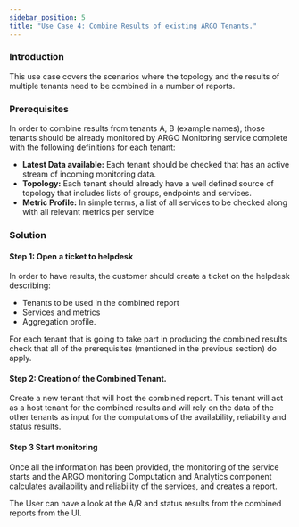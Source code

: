 ```yaml
---
sidebar_position: 5
title: "Use Case 4: Combine Results of existing ARGO Tenants."
---
```


### Introduction

This use case covers the scenarios where the topology and the results of multiple tenants need to be combined in a number of reports. 

### Prerequisites

In order to combine results from tenants A, B (example names), those tenants should be already monitored by ARGO Monitoring service complete with the following definitions for each tenant:

* **Latest Data available:** Each tenant should be checked that has an active stream of incoming monitoring data.
* **Topology:** Each tenant should already have a well defined source of topology that includes lists of groups, endpoints and services. 
* **Metric Profile:** In simple terms, a list of all services to be checked along with all relevant metrics per service

### Solution

#### Step 1: Open a ticket to helpdesk 

In order to have results, the customer should create a ticket on the helpdesk describing: 

* Tenants to be used in the combined report
* Services and metrics 
* Aggregation profile.

For each tenant that is going to take part in producing the combined results check that all of the prerequisites (mentioned in the previous section) do apply.

#### Step 2: Creation of the Combined Tenant. 

Create a new tenant that will host the combined report. This tenant will act as a host tenant for the combined results and will rely on the data of the other tenants as input for the computations of the availability, reliability and status results.   

#### Step 3 Start monitoring

Once all the information has been provided, the monitoring of the service starts and the ARGO monitoring Computation and Analytics component calculates availability and reliability of the services, and creates a report. 

The User can have a look at the A/R and status results from the combined reports from the UI.